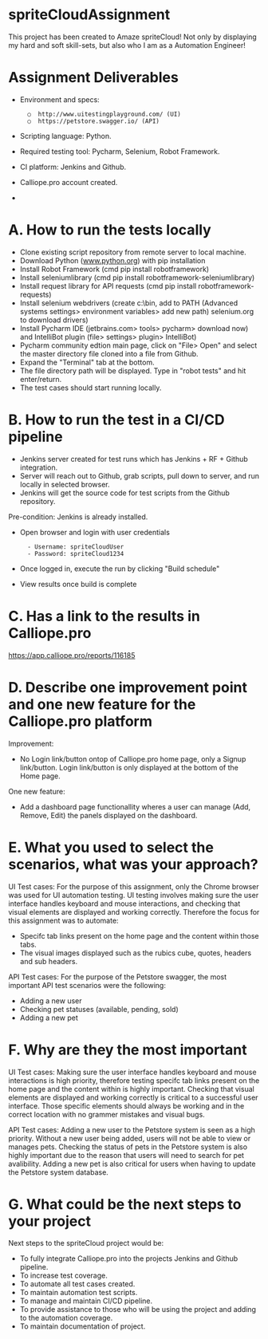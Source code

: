 # spriteCloudAssignment

This project has been created to Amaze spriteCloud!
Not only by displaying my hard and soft skill-sets, but also who I am as a Automation Engineer!

# Assignment Deliverables

- Environment and specs:

        ○  http://www.uitestingplayground.com/ (UI)
        ○  https://petstore.swagger.io/ (API)
- Scripting language: Python.
- Required testing tool: Pycharm, Selenium, Robot Framework.
- CI platform: Jenkins and Github.
- Calliope.pro account created.
-
# A. How to run the tests locally
- Clone existing script repository from remote server to local machine.
- Download Python (www.python.org) with pip installation
- Install Robot Framework (cmd pip install robotframework)
- Install seleniumlibrary (cmd pip install robotframework-seleniumlibrary)
- Install request library for API requests (cmd pip install robotframework-requests)
- Install selenium webdrivers (create c:\bin, add to PATH (Advanced systems settings> environment variables> add new path) selenium.org to download drivers)
- Install Pycharm IDE (jetbrains.com> tools> pycharm> download now) and IntelliBot plugin (file> settings> plugin> IntelliBot)
- Pycharm community edtion main page, click on "File> Open" and select the master directory file cloned into a file from Github.
- Expand the "Terminal" tab at the bottom.
- The file directory path will be displayed. Type in "robot tests" and hit enter/return.
- The test cases should start running locally.

# B. How to run the test in a CI/CD pipeline
- Jenkins server created for test runs which has Jenkins + RF + Github integration.
- Server will reach out to Github, grab scripts, pull down to server, and run locally in selected browser.
- Jenkins will get the source code for test scripts from the Github repository.

Pre-condition: Jenkins is already installed.
- Open browser and login with user credentials

        - Username: spriteCloudUser        
        - Password: spriteCloud1234        
- Once logged in, execute the run by clicking "Build schedule"
- View results once build is complete

# C. Has a link to the results in Calliope.pro
https://app.calliope.pro/reports/116185

# D. Describe one improvement point and one new feature for the Calliope.pro platform

Improvement:
- No Login link/button ontop of Calliope.pro home page, only a Signup link/button. Login link/button is only displayed at the bottom of the Home page.

One new feature:
- Add a dashboard page functionallity wheres a user can manage (Add, Remove, Edit) the panels displayed on the dashboard. 

# E. What you used to select the scenarios, what was your approach?
UI Test cases:
For the purpose of this assignment, only the Chrome browser was used for UI automation testing.
UI testing involves making sure the user interface handles keyboard and mouse interactions, and checking that visual elements are displayed and working correctly.
Therefore the focus for this assignment was to automate:
- Specifc tab links present on the home page and the content within those tabs.
- The visual images displayed such as the rubics cube, quotes, headers and sub headers.

API Test cases:
For the purpose of the Petstore swagger, the most important API test scenarios were the following:
- Adding a new user
- Checking pet statuses (available, pending, sold)
- Adding a new pet

# F. Why are they the most important
UI Test cases:
Making sure the user interface handles keyboard and mouse interactions is high priority, therefore testing specifc tab links present on the home page and the content within is highly important.
Checking that visual elements are displayed and working correctly is critical to a successful user interface. Those specific elements should always be working and in the correct location with no grammer mistakes and visual bugs.

API Test cases:
Adding a new user to the Petstore system is seen as a high priority. Without a new user being added, users will not be able to view or manages pets.
Checking the status of pets in the Petstore system is also highly important due to the reason that users will need to search for pet avalibility.
Adding a new pet is also critical for users when having to update the Petstore system database.

# G. What could be the next steps to your project
Next steps to the spriteCloud project would be:
- To fully integrate Calliope.pro into the projects Jenkins and Github pipeline.
- To increase test coverage.
- To automate all test cases created.
- To maintain automation test scripts.
- To manage and maintain CI/CD pipeline.
- To provide assistance to those who will be using the project and adding to the automation coverage.
- To maintain documentation of project.
